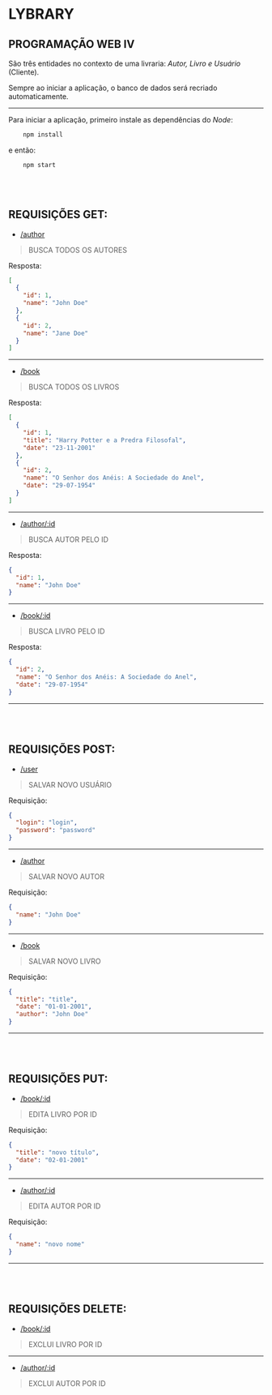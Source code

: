 # LYBRARY

## PROGRAMAÇÃO WEB IV

São três entidades no contexto de uma livraria: _Autor, Livro e Usuário_ (Cliente).

Sempre ao iniciar a aplicação, o banco de dados será recriado automaticamente.

---

Para iniciar a aplicação, primeiro instale as dependências do _Node_:

```sh
    npm install
```

e então:

```sh
    npm start
```

</br>
</br>

## REQUISIÇÕES **GET**:

- [/author](https://localhost:5050/author)

> BUSCA TODOS OS AUTORES

Resposta:

```json
[
  {
    "id": 1,
    "name": "John Doe"
  },
  {
    "id": 2,
    "name": "Jane Doe"
  }
]
```

---

- [/book](https://localhost:5050/book)

> BUSCA TODOS OS LIVROS

Resposta:

```json
[
  {
    "id": 1,
    "title": "Harry Potter e a Predra Filosofal",
    "date": "23-11-2001"
  },
  {
    "id": 2,
    "name": "O Senhor dos Anéis: A Sociedade do Anel",
    "date": "29-07-1954"
  }
]
```

---

- [/author/:id](https://localhost:5050/author/:id)

> BUSCA AUTOR PELO ID

Resposta:

```json
{
  "id": 1,
  "name": "John Doe"
}
```

---

- [/book/:id](https://localhost:5050/book/:id)

> BUSCA LIVRO PELO ID

Resposta:

```json
{
  "id": 2,
  "name": "O Senhor dos Anéis: A Sociedade do Anel",
  "date": "29-07-1954"
}
```

---

</br>
</br>

## REQUISIÇÕES **POST**:

- [/user](https://localhost:5050/user)

> SALVAR NOVO USUÁRIO</br>

Requisição:

```json
{
  "login": "login",
  "password": "password"
}
```

---

- [/author](https://localhost:5050/author)

> SALVAR NOVO AUTOR

Requisição:

```json
{
  "name": "John Doe"
}
```

---

- [/book](https://localhost:5050/book)

> SALVAR NOVO LIVRO

Requisição:

```json
{
  "title": "title",
  "date": "01-01-2001",
  "author": "John Doe"
}
```

---

</br>
</br>

## REQUISIÇÕES **PUT**:

- [/book/:id](https://localhost:5050/book/:id)

> EDITA LIVRO POR ID

Requisição:

```json
{
  "title": "novo título",
  "date": "02-01-2001"
}
```

---

- [/author/:id](https://localhost:5050/author/:id)

> EDITA AUTOR POR ID

Requisição:

```json
{
  "name": "novo nome"
}
```

---

</br>
</br>

## REQUISIÇÕES **DELETE**:

- [/book/:id](https://localhost:5050/book/:id)

> EXCLUI LIVRO POR ID

---

- [/author/:id](https://localhost:5050/autor/:id)

> EXCLUI AUTOR POR ID
